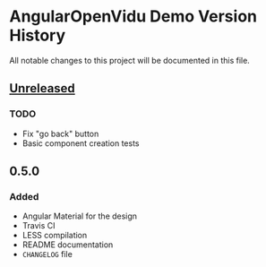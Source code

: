 # AngularOpenVidu Demo Version History

All notable changes to this project will be documented in this file.

## [Unreleased]

### TODO
- Fix "go back" button
- Basic component creation tests

## 0.5.0
### Added
- Angular Material for the design
- Travis CI
- LESS compilation
- README documentation
- `CHANGELOG` file

[Unreleased]: https://github.com/alxhotel/angular-openvidu-demo/compare/v0.5.0...HEAD
